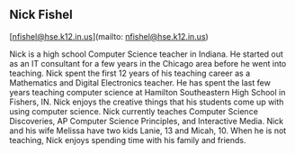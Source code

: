 ## Nick Fishel

[nfishel@hse.k12.in.us](mailto: nfishel@hse.k12.in.us)

Nick is a high school Computer Science teacher in Indiana.  He started out as an IT consultant for a few years in the Chicago area before he went into teaching. Nick spent the first 12 years of his teaching career as a Mathematics and Digital Electronics teacher. He has spent the last few years teaching computer science at Hamilton Southeastern High School in Fishers, IN.  Nick enjoys the creative things that his students come up with using computer science.  Nick currently teaches Computer Science Discoveries, AP Computer Science Principles, and Interactive Media.  Nick and his wife Melissa have two kids Lanie, 13 and Micah, 10.   When he is not teaching, Nick enjoys spending time with his family and friends.
